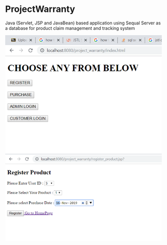 # ProjectWarranty
Java (Servlet, JSP and JavaBean) based application using Sequal Server as a database for product claim management and tracking system


![Alt text](/SCREENSHOTS/1.PNG?raw=true "1")  ![Alt text](/SCREENSHOTS/2.PNG?raw=true "1")
